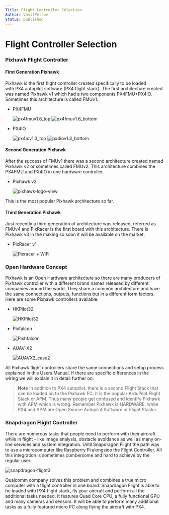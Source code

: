 ```yaml
---
Title: Flight Controller Selection
Author: VasilPetrov
Status: published
---
```


# Flight Controller Selection

### Pixhawk Flight Controller

#### First Generation Pixhawk

Pixhawk is the first flight controller created specifically to be loaded
with PX4 autopilot software (PX4 flight stack). The first architecture
created was named Pixhawk v1 which had a two components PX4FMU+PX4IO.
Sometimes this architecture is called FMUv1.

- PX4FMU

  ![px4fmuv1.6_top](../../images/px4fmuv1.6_top.png)
  ![px4fmuv1.6_bottom](../../images/px4fmuv1.6_bottom.png)

- PX4IO

  ![px4iov1.3_top](../../images/px4iov1.3_top.png)
  ![px4iov1.3_bottom](../../images/px4iov1.3_bottom.png)

  
#### Second Generation Pixhawk

After the success of FMUv1 there was a second architecture created named
Pixhawk v2 or sometimes called FMUv2. This architecture combines the
PX4FMU and PX4IO in one hardware controller.

- Pixhawk v2

  ![pixhawk-logo-view](../../images/pixhawk_logo_view.jpg)

This is the most popular Pixhawk architecture so far.


#### Third Generation Pixhawk

Just recently a third generation of architecture was released,
referred as FMUv4 and PixRacer is the first board with this
architecture. There is Pixhawk v3 in the making so soon it will be
available on the market.

- PixRacer v1

  ![Pixracer + WiFi](../../images/pixracer_wifi.jpg)

### Open Hardware Concept

Pixhawk is an Open Hardware architecture so there are many producers of
Pixhawk controller with a different brand names released by different
companies around the world. They share a common architecture and have
the same connections, outputs, functions but in a different form
factors. Here are some Pixhawk controllers available.

- HKPilot32

  ![HKPilot32](../../images/hkpilot32_flight_controller.jpg)

- Pixfalcon

  ![Pixhfalcon](../../images/pixfalcon_flight_controller_high.jpg)

- AUAV-X2

  ![AUAVX2_case2](../../images/auavx2_case2.jpg)

All Pixhawk flight controllers share the same connections and setup
process explained in this Users Manual. If there are specific
differences in the wiring we will explain it in detail further on.

> **Note** In addition to PX4 autopilot, there is a
second Flight Stack that can be loaded on to the Pixhawk FC. It is the
popular ArduPilot Flight Stack or APM. Thus many people get confused and
identify Pixhawk with APM which is wrong. Remember Pixhawk is HARDWARE,
while PX4 and APM are Open Source Autopilot Software or Flight Stacks. 

### Snapdragon Flight Controller

There are numerous tasks that people need to perform with their aircraft
while in flight - like image analysis, obstacle avoidance as well as
many on-line services and system integration. Until Snapdragon Flight
the path was to use a microcomputer like Raspberry Pi alongside the
Flight Controller. All this integration is sometimes cumbersome and hard
to achieve by the regular user.

![snapdragon-flight3](../../images/snapdragon_flight3.jpg)

Qualcomm company solves this problem and combines a true micro computer
with a flight controller in one board. Snapdragon Flight is able to
be loaded with PX4 flight stack, fly your aircraft and perform all the
additional tasks needed. It features Quad Core CPU, a fully functional
GPU and many cameras and sensors. It will be able to perform many
additional tasks as a fully featured micro PC along flying the aircraft
with PX4.
